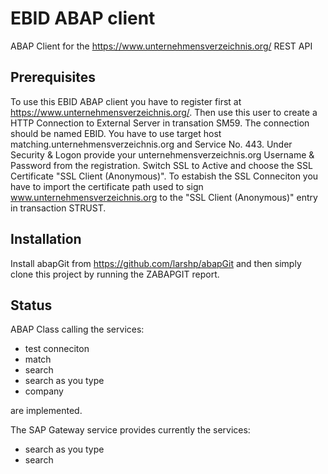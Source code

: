 # EBID ABAP client

ABAP Client for the https://www.unternehmensverzeichnis.org/ REST API

## Prerequisites

To use this EBID ABAP client you have to register first at https://www.unternehmensverzeichnis.org/. Then use this user to create a  HTTP Connection to External Server in transation SM59. The connection should be named EBID. You have to use target host matching.unternehmensverzeichnis.org and Service No. 443. Under Security & Logon provide your unternehmensverzeichnis.org Username & Password from the registration. Switch SSL to Active and choose the SSL Certificate "SSL Client (Anonymous)". To estabish the SSL Conneciton you have to import the certificate path used to sign www.unternehmensverzeichnis.org to the "SSL Client (Anonymous)" entry in transaction STRUST.

## Installation

Install abapGit from https://github.com/larshp/abapGit and then simply clone this project by running the ZABAPGIT report.

## Status

ABAP Class calling the services:

* test conneciton
* match
* search
* search as you type
* company 

are implemented. 

The SAP Gateway service provides currently the services:

* search as you type
* search
